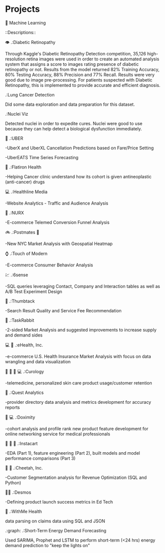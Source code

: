 # Projects
:robot: Machine Learning

::Descriptions::

:eye: .:Diabetic Retinopathy

Through	Kaggle's	Diabetic	Retinopathy	Detection	competition, 35,126	high-resolution retina images were used in	order	to	create	an	automated	analysis	system	that	assigns	a	score	to	images rating	presence	of	diabetic	retinopathy or not. Results	from	the	model	returned	82%	Training	Accuracy,	80%	Testing	Accuracy,	88%	Precision and	77%	Recall.	Results	were	very	good	due	to	image	pre-processing.	For	patients	suspected with	Diabetic	Retinopathy,	this	is	implemented	to	provide	accurate	and	efficient	diagnosis.	

.:Lung Cancer Detection

Did some data exploration and data preparation for this dataset.

.:Nuclei Viz

Detected nuclei in order to expedite cures. Nuclei were good to use because they can help detect a biological dysfunction immediately.
                                                                                                                                                                                                                               
:car: .:UBER

-UberX and UberXL Cancellation Predictions based on Fare/Price Setting

-UberEATS Time Series Forecasting

:hospital: .:Flatiron Health

-Helping Cancer clinic understand how its cohort is given antineoplastic (anti-cancer) drugs

:computer: .:Healthline Media

-Website Analytics - Traffic and Audience Analysis

:pill: .:NURX

-E-commerce Telemed Conversion Funnel Analysis

:bike: .:Postmates :taco:

-New NYC Market Analysis with Geospatial Heatmap

:watch: .:Touch of Modern

-E-commerce Consumer Behavior Analysis

:chart: .:6sense

-SQL queries leveraging Contact, Company and Interaction tables as well as A/B Test Experiment Design

:hammer: .:Thumbtack 

-Search Result Quality and Service Fee Recommendation

:truck: .:TaskRabbit

-2-sided Market Analysis and suggested improvements to increase supply and demand sides

:computer: :hospital: .:eHealth, Inc.

-e-commerce U.S. Health Insurance Market Analysis with focus on data wrangling and data visualization

:girl: :pill: :convenience_store: :computer: .:Curology

-telemedicine, personalized skin care product usage/customer retention

:hospital: .:Quest Analytics

-provider directory data analysis and metrics development for accuracy reports

:hospital: :computer: .:Doximity

-cohort analysis and profile rank new product feature development for online networking service for medical professionals

:eggplant: :pear: :handbag: .:Instacart

-EDA (Part 1), feature engineering (Part 2), built models and model performance comparisons (Part 3)

:truck:  :apple:  .:Cheetah, Inc.

-Customer Segmentation analysis for Revenue Optimization (SQL and Python)

:teacher: .:Desmos

-Defining product launch success metrics in Ed Tech

:pill: .:WithMe Health

data parsing on claims data using SQL and JSON

.:graph: .:Short-Term Energy Demand Forecasting

Used SARIMA, Prophet and LSTM to perform short-term (<24 hrs) energy demand prediction to "keep the lights on"
